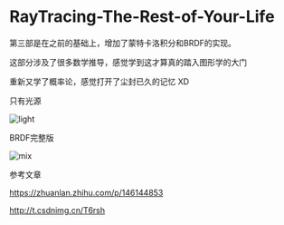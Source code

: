 # RayTracing-The-Rest-of-Your-Life

第三部是在之前的基础上，增加了蒙特卡洛积分和BRDF的实现。

这部分涉及了很多数学推导，感觉学到这才算真的踏入图形学的大门 

重新又学了概率论，感觉打开了尘封已久的记忆 XD

只有光源

![light](./RayTracing_2_v4/output/lightonly.png)

BRDF完整版

![mix](./RayTracing_2_v4/output/mix_pdf.png)

参考文章

https://zhuanlan.zhihu.com/p/146144853

http://t.csdnimg.cn/T6rsh
